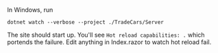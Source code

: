 In Windows, run 

```
dotnet watch --verbose --project ./TradeCars/Server
```

The site should start up.  You'll see `Hot reload capabilities: .` which portends the failure.  Edit anything in Index.razor to watch hot reload fail.
